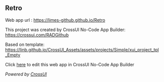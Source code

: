 ## Retro
Web app url : https://limes-github.github.io/Retro

This project was created by CrossUI No-Code App Builder: https://crossui.com/RADGithub

Based on template: https://linb.github.io/CrossUI_Assets/assets/projects/Simple/xui_project_tpl_Empty

Click [here](https://crossui.com/RADGithub/#!from=github&owner=limes-github&repo=Retro) to edit this web app in CrossUI No-Code App Builder

<i>Powered by [CrossUI](https://crossui.com)</i>
